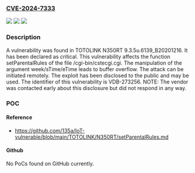 ### [CVE-2024-7333](https://cve.mitre.org/cgi-bin/cvename.cgi?name=CVE-2024-7333)
![](https://img.shields.io/static/v1?label=Product&message=N350RT&color=blue)
![](https://img.shields.io/static/v1?label=Version&message=%3D%209.3.5u.6139_B20201216%20&color=brighgreen)
![](https://img.shields.io/static/v1?label=Vulnerability&message=CWE-120%20Buffer%20Overflow&color=brighgreen)

### Description

A vulnerability was found in TOTOLINK N350RT 9.3.5u.6139_B20201216. It has been declared as critical. This vulnerability affects the function setParentalRules of the file /cgi-bin/cstecgi.cgi. The manipulation of the argument week/sTime/eTime leads to buffer overflow. The attack can be initiated remotely. The exploit has been disclosed to the public and may be used. The identifier of this vulnerability is VDB-273256. NOTE: The vendor was contacted early about this disclosure but did not respond in any way.

### POC

#### Reference
- https://github.com/135a/IoT-vulnerable/blob/main/TOTOLINK/N350RT/setParentalRules.md

#### Github
No PoCs found on GitHub currently.

